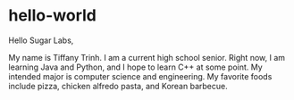 # hello-world

Hello Sugar Labs,

My name is Tiffany Trinh. I am a current high school senior. Right now, I am learning Java and Python, and I hope to learn C++ at some point. My intended major is computer science and engineering.
My favorite foods include pizza, chicken alfredo pasta, and Korean barbecue.
